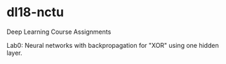 # dl18-nctu
Deep Learning Course Assignments

Lab0: Neural networks with backpropagation for "XOR" using one hidden layer.
